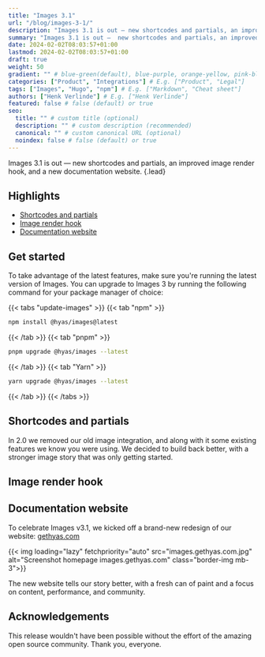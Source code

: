 ```yaml
---
title: "Images 3.1"
url: "/blog/images-3-1/"
description: "Images 3.1 is out — new shortcodes and partials, an improved image render hook, and a new documentation website."
summary: "Images 3.1 is out —  new shortcodes and partials, an improved image render hook, and a new documentation website."
date: 2024-02-02T08:03:57+01:00
lastmod: 2024-02-02T08:03:57+01:00
draft: true
weight: 50
gradient: "" # blue-green(default), blue-purple, orange-yellow, pink-blue, or purple-orange (this setting is only relevant when "images: []")
categories: ["Product", "Integrations"] # E.g. ["Product", "Legal"]
tags: ["Images", "Hugo", "npm"] # E.g. ["Markdown", "Cheat sheet"]
authors: ["Henk Verlinde"] # E.g. ["Henk Verlinde"]
featured: false # false (default) or true
seo:
  title: "" # custom title (optional)
  description: "" # custom description (recommended)
  canonical: "" # custom canonical URL (optional)
  noindex: false # false (default) or true
---
```


Images 3.1 is out —  new shortcodes and partials, an improved image render hook, and a new documentation website.
{.lead}

## Highlights

- [Shortcodes and partials](#shortcodes-and-partials)
- [Image render hook](#image-render-hook)
- [Documentation website](#documentation-website)

## Get started

To take advantage of the latest features, make sure you're running the latest version of Images. You can upgrade to Images 3 by running the following command for your package manager of choice:

{{< tabs "update-images" >}}
{{< tab "npm" >}}

```bash
npm install @hyas/images@latest
```

{{< /tab >}}
{{< tab "pnpm" >}}

```bash
pnpm upgrade @hyas/images --latest
```

{{< /tab >}}
{{< tab "Yarn" >}}

```bash
yarn upgrade @hyas/images --latest
```

{{< /tab >}}
{{< /tabs >}}

## Shortcodes and partials

In 2.0 we removed our old image integration, and along with it some existing features we know you were using. We decided to build back better, with a stronger image story that was only getting started.

## Image render hook

## Documentation website

To celebrate Images v3.1, we kicked off a brand-new redesign of our website: [gethyas.com](https://gethyas.com/)

{{< img loading="lazy" fetchpriority="auto" src="images.gethyas.com.jpg" alt="Screenshot homepage images.gethyas.com" class="border-img mb-3">}}

The new website tells our story better, with a fresh can of paint and a focus on content, performance, and community.

## Acknowledgements

This release wouldn't have been possible without the effort of the amazing open source community. Thank you, everyone.
